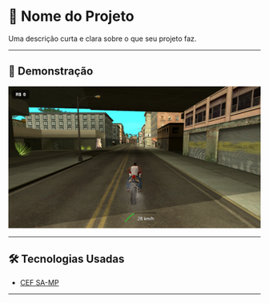 # 📌 Nome do Projeto

Uma descrição curta e clara sobre o que seu projeto faz.

---

## 🚀 Demonstração

![Preview](image.png)

---
## 🛠️ Tecnologias Usadas

- [CEF SA-MP](https://github.com/Pycckue-Bnepeg/samp-cef)
---
